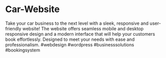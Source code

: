 # Car-Website
Take your car business to the next level with a sleek, responsive and user-friendly website! The website offers seamless mobile and desktop responsive design and a modern interface that will help your customers book effortlessly. Designed to meet your needs with ease and professionalism.  #webdesign #wordpress #businesssolutions #bookingsystem

